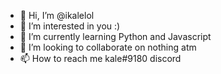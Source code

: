 - 👋 Hi, I’m @ikalelol
- 👀 I’m interested in you :)
- 🌱 I’m currently learning Python and Javascript
- 💞️ I’m looking to collaborate on nothing atm
- 📫 How to reach me kale#9180 discord

<!---
ikalelol/ikalelol is a ✨ special ✨ repository because its `README.md` (this file) appears on your GitHub profile.
You can click the Preview link to take a look at your changes.
--->
